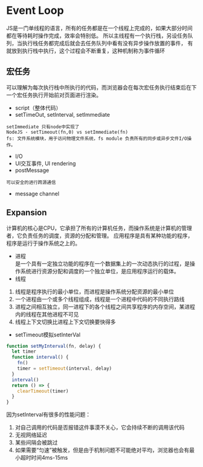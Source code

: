 # Event Loop

JS是一门单线程的语言，所有的任务都是在一个线程上完成的，如果大部分时间都在等待耗时操作完成，效率会特别低。
所以主线程有一个执行栈，另设任务队列，当执行栈任务都完成后就会去任务队列中看有没有异步操作放置的事件，
有就放到执行栈中执行，这个过程会不断重复，这种机制称为事件循环

## 宏任务
可以理解为每次执行栈中所执行的代码，而浏览器会在每次宏任务执行结束后在下一个宏任务执行开始前对页面进行渲染。
* script（整体代码）
* setTimeOut, setInterval, setImmediate
``` 
setImmediate 只有node中实现了
NodeJS - setTimeout(fn,0) vs setImmediate(fn)
fs: 文件系统模块，用于访问物理文件系统，fs module 负责所有的同步或异步文件I/O操作。
```
* I/O
* UI交互事件, UI rendering
* postMessage
```
可以安全的进行跨源通信
```
* message channel
##

## Expansion
计算机的核心是CPU，它承担了所有的计算机任务，而操作系统是计算机的管理者，它负责任务的调度，资源的分配和管理。
应用程序是具有某种功能的程序，程序是运行于操作系统之上的。

* 进程  
是一个具有一定独立功能的程序在一个数据集上的一次动态执行的过程，是操作系统进行资源分配和调度的一个独立单位，是应用程序运行的载体。
* 线程
1. 线程是程序执行的最小单位，而进程是操作系统分配资源的最小单位
2. 一个进程由一个或多个线程组成，线程是一个进程中代码的不同执行路线
3. 进程之间相互独立，同一进程下的各个线程之间共享程序的内存空间，某进程内的线程在其他进程不可见
4. 线程上下文切换比进程上下文切换要快得多

* setTimeout模拟setInterVal
```javascript
function setMyInterval(fn, delay) {
  let timer
  function interval() {
    fn()
    timer = setTimeout(interval, delay)
  }
  interval()
  return () => {
    clearTimeout(timer) 
  }
}
```
因为setInterval有很多的性能问题：
1. 对自己调用的代码是否报错这件事漠不关心，它会持续不断的调用该代码
2. 无视网络延迟
3. 某些间隔会被跳过
4. 如果需要“匀速”被触发，但是由于机制问题不可能绝对平均，浏览器也会有最小超时时间4ms-15ms
